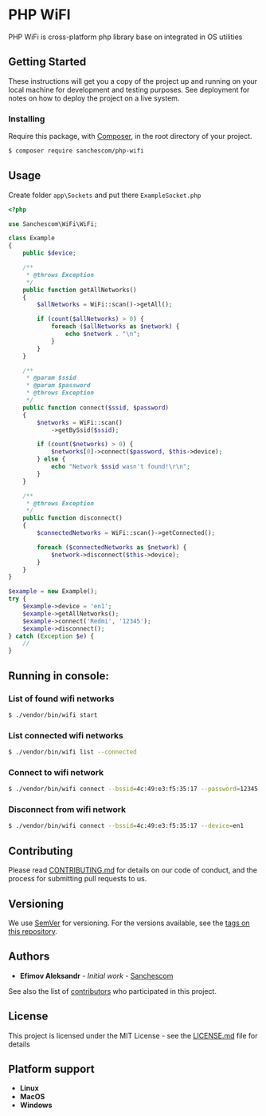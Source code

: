 # PHP WiFI

PHP WiFi is cross-platform php library base on integrated in OS utilities

## Getting Started

These instructions will get you a copy of the project up and running on your local machine for development and testing purposes. See deployment for notes on how to deploy the project on a live system.

### Installing

Require this package, with [Composer](https://getcomposer.org/), in the root directory of your project.

``` bash
$ composer require sanchescom/php-wifi
```

## Usage

Create folder `app\Sockets` and put there `ExampleSocket.php`

``` php
<?php

use Sanchescom\WiFi\WiFi;

class Example
{
    public $device;

    /**
     * @throws Exception
     */
    public function getAllNetworks()
    {
        $allNetworks = WiFi::scan()->getAll();

        if (count($allNetworks) > 0) {
            foreach ($allNetworks as $network) {
                echo $network . "\n";
            }
        }
    }

    /**
     * @param $ssid
     * @param $password
     * @throws Exception
     */
    public function connect($ssid, $password)
    {
        $networks = WiFi::scan()
            ->getBySsid($ssid);

        if (count($networks) > 0) {
            $networks[0]->connect($password, $this->device);
        } else {
            echo "Network $ssid wasn't found!\r\n";
        }
    }

    /**
     * @throws Exception
     */
    public function disconnect()
    {
        $connectedNetworks = WiFi::scan()->getConnected();

        foreach ($connectedNetworks as $network) {
            $network->disconnect($this->device);
        }
    }
}

$example = new Example();
try {
    $example->device = 'en1';
    $example->getAllNetworks();
    $example->connect('Redmi', '12345');
    $example->disconnect();
} catch (Exception $e) {
    //
}
```

## Running in console:

### List of found wifi networks
```bash
$ ./vendor/bin/wifi start
```

### List connected wifi networks
```bash
$ ./vendor/bin/wifi list --connected
```

### Connect to wifi network
```bash
$ ./vendor/bin/wifi connect --bssid=4c:49:e3:f5:35:17 --password=12345 --device=en1
```

### Disconnect from wifi network
```bash
$ ./vendor/bin/wifi connect --bssid=4c:49:e3:f5:35:17 --device=en1
```

## Contributing

Please read [CONTRIBUTING.md](CONTRIBUTING.md) for details on our code of conduct, and the process for submitting pull requests to us.

## Versioning

We use [SemVer](http://semver.org/) for versioning. For the versions available, see the [tags on this repository](https://github.com/sanchescom/php-wifi/tags). 

## Authors

* **Efimov Aleksandr** - *Initial work* - [Sanchescom](https://github.com/sanchescom)

See also the list of [contributors](https://github.com/sanchescom/php-wifi/contributors) who participated in this project.

## License

This project is licensed under the MIT License - see the [LICENSE.md](LICENSE.md) file for details

## Platform support

* **Linux**
* **MacOS**
* **Windows**
